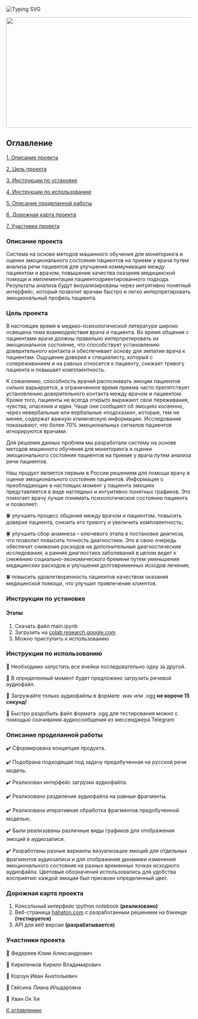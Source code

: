 

![Typing SVG](https://readme-typing-svg.herokuapp.com?color=%2336BCF7&size=33&lines=HA+-+HA+TON)

<div align="center">
  <img src="https://media.giphy.com/media/dWesBcTLavkZuG35MI/giphy.gif" width="600" height="300"/>
</div>

## Оглавление


[1. Описание проекта](#описание-проекта)

[2. Цель проекта](#цель-проекта)

[3. Инструкции по установке](#инструкции-по-установке)

[4. Инструкции по  использованию](#инструкции-по-использованию)

[5. Описание проделанной работы](#описание-проделанной-работы)

[6. Дорожная карта проекта](#дорожная-карта-проекта)

[7. Участники проекта](#участники-проекта)

### Описание проекта

Система на основе методов машинного обучения для мониторинга и оценки эмоционального состояния пациентов на приеме у врача путем анализа речи пациентов для улучшения коммуникации между пациентом и врачом, повышения качества оказания медицинской помощи и имплементации пациентоориентированного подхода. Результаты анализа будут визуализированы через интуитивно понятный интерфейс, который позволит врачам быстро и легко интерпретировать эмоциональный профиль пациента. 

### Цель проекта

В настоящее время в медико-психологической литературе широко освещена тема взаимодействия врача и пациента. Во время общения с пациентами врачи должны правильно интерпретировать их эмоциональное состояние, что способствует установлению доверительного контакта и обеспечивает основу для эмпатии врача к пациентам. Ощущение доверия к специалисту, который с сопереживанием и на равных относится к пациенту, снижает тревогу пациента и повышает комплаентность. 

К сожалению, способность врачей распознавать эмоции пациентов сильно варьируется, а ограниченное время приема часто препятствует установлению доверительного контакта между врачом и пациентом. Кроме того, пациенты не всегда открыто выражают свои переживания, чувства, опасения и идеи. Чаще они сообщают об эмоциях косвенно, через невербальные или вербальные «подсказки», которые, тем не менее, содержат важную клиническую информацию. Исследования показывают, что более 70% эмоциональных сигналов пациентов игнорируются врачами.

Для решения данных проблем мы разработали систему на основе методов машинного обучения для мониторинга и оценки эмоционального состояния пациентов на приеме у врача путем анализа речи пациентов. 

Наш продукт является первым в России решением для помощи врачу в оценке эмоционального состояния пациентов. Информация о преобладающих в настоящих момент у пациента эмоциях представляется в виде наглядных и интуитивно понятных графиков. Это помогает врачу лучше понимать психологическое состояние пациента и позволяет:

🍀 улучшить процесс общения между врачом и пациентом, повысить доверие пациента, снизить его тревогу и увеличить комплаентность;

🍀 улучшить сбор анамнеза – ключевого этапа в постановке диагноза, что позволит повысить точность диагностики. Это в свою очередь обеспечит снижение расходов на дополнительные диагностические исследования, а ранняя диагностика заболеваний в целом ведет к снижению социально-экономического бремени путем уменьшения медицинских расходов и улучшения долговременных исходов лечения;

🍀 повысить удовлетворенность пациентов качеством оказания медицинской помощи, что улучшит привлечение клиентов.

### Инструкции по установке


#### Этапы

1. Скачать файл main.ipynb
2. Загрузить на [colab.research.google.com](https://colab.research.google.com/)
3. Можно приступить к использованию


### Инструкции по использованию

📗 Необходимо запустить все ячейки последовательно одну за другой. 

📗 В определенный момент будет предложено загрузить речевой аудиофайл.

📗 Загружайте только аудиофайлы в формате .wav или .ogg **не короче 15 секунд!**

📗 Быстро раздобыть файл формата .ogg для тестирования можно с помощью скачивания аудиосообщения из мессенджера Telegram

### Описание проделанной работы

✔️ Сформирована концепция продукта.

✔️ Подобрана подходящая под задачу предобученная  на русской речи модель.

✔️ Реализован интерфейс загрузки аудиофайла.

✔️ Реализовано  разделение аудиофайла на равные фрагменты.

✔️ Реализована итеративная обработка фрагментов предобученной моделью.

✔️ Были реализованы различные виды графиков для отображения эмоций в аудиозаписи. 

✔️ Разработаны разные варианты визуализации эмоций для отдельных фрагментов аудиозаписи и для отображения динамики изменения эмоционального состояния на разных временных точках исходного аудиофайла. Цветовые обозначения использовались для удобства восприятия: каждой эмоции был присвоен определенный цвет.

### Дорожная карта проекта

1. Консольный интерфейс ipython notebook **(реализовано)**
2. Веб-страница [hahaton.com](https://www.hahaton.com) с разработанным решением на бэкенде **(тестируется)**
3. API для веб версии **(разрабатывается)**

### Участники проекта

🚀 Федеряев Клим Александрович

🚀 Кириленков Кирилл Владимирович

🚀 Корзун Иван Анатольевич

🚀 Гайсина Лиана Ильдаровна

🚀 Хван Ок Хи

[К оглавлению](#оглавление)
